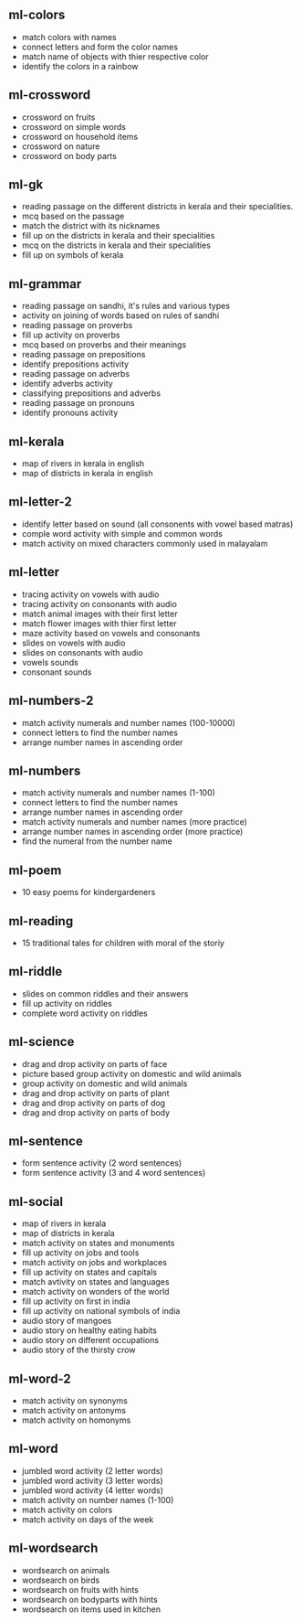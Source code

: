 ## ml-colors

- match colors with names
- connect letters and form the color names
- match name of objects with thier respective color
- identify the colors in a rainbow

## ml-crossword

- crossword on fruits
- crossword on simple words
- crossword on household items
- crossword on nature
- crossword on body parts

## ml-gk

- reading passage on the different districts in kerala and their specialities.
- mcq based on the passage
- match the district with its nicknames
- fill up on the districts in kerala and their specialities
- mcq on the districts in kerala and their specialities
- fill up on symbols of kerala

## ml-grammar

- reading passage on sandhi, it's rules and various types
- activity on joining of words based on rules of sandhi
- reading passage on proverbs
- fill up activity on proverbs
- mcq based on proverbs and their meanings
- reading passage on prepositions
- identify prepositions activity
- reading passage on adverbs
- identify adverbs activity
- classifying prepositions and adverbs
- reading passage on pronouns
- identify pronouns activity

## ml-kerala

- map of rivers in kerala in english
- map of districts in kerala in english

## ml-letter-2

- identify letter based on sound (all consonents with vowel based matras)
- comple word activity with simple and common words
- match activity on mixed characters commonly used in malayalam

## ml-letter

- tracing activity on vowels with audio
- tracing activity on consonants with audio
- match animal images with their first letter
- match flower images with thier first letter
- maze activity based on vowels and consonants
- slides on vowels with audio
- slides on consonants with audio
- vowels sounds
- consonant sounds

## ml-numbers-2

- match activity numerals and number names (100-10000)
- connect letters to find the number names
- arrange number names in ascending order

## ml-numbers

- match activity numerals and number names (1-100)
- connect letters to find the number names
- arrange number names in ascending order
- match activity numerals and number names (more practice)
- arrange number names in ascending order (more practice)
- find the numeral from the number name

## ml-poem

- 10 easy poems for kindergardeners

## ml-reading

- 15 traditional tales for children with moral of the storiy

## ml-riddle

- slides on common riddles and their answers
- fill up activity on riddles
- complete word activity on riddles

## ml-science

- drag and drop activity on parts of face
- picture based group activity on domestic and wild animals
- group activity on domestic and wild animals
- drag and drop activity on parts of plant
- drag and drop activity on parts of dog
- drag and drop activity on parts of body

## ml-sentence

- form sentence activity (2 word sentences)
- form sentence activity (3 and 4 word sentences)

## ml-social

- map of rivers in kerala
- map of districts in kerala
- match activity on states and monuments
- fill up activity on jobs and tools
- match activity on jobs and workplaces
- fill up activity on states and capitals
- match avtivity on states and languages
- match activity on wonders of the world
- fill up activity on first in india
- fill up activity on national symbols of india
- audio story of mangoes
- audio story on healthy eating habits
- audio story on different occupations
- audio story of the thirsty crow

## ml-word-2

- match activity on synonyms
- match activity on antonyms
- match activity on homonyms

## ml-word

- jumbled word activity (2 letter words)
- jumbled word activity (3 letter words)
- jumbled word activity (4 letter words)
- match activity on number names (1-100)
- match activity on colors
- match activity on days of the week

## ml-wordsearch

- wordsearch on animals
- wordsearch on birds
- wordsearch on fruits with hints
- wordsearch on bodyparts with hints
- wordsearch on items used in kitchen
